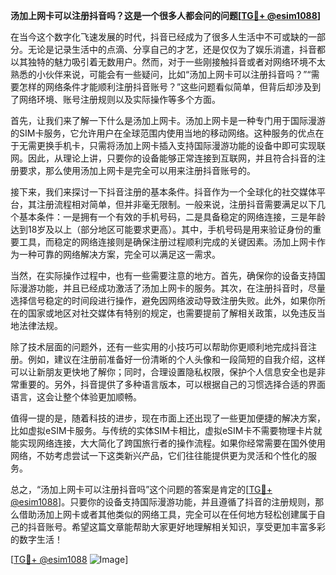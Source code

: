 **汤加上网卡可以注册抖音吗？这是一个很多人都会问的问题[[TG💪+ @esim1088](https://t.me/s/esim1088)]**

在当今这个数字化飞速发展的时代，抖音已经成为了很多人生活中不可或缺的一部分。无论是记录生活中的点滴、分享自己的才艺，还是仅仅为了娱乐消遣，抖音都以其独特的魅力吸引着无数用户。然而，对于一些刚接触抖音或者对网络环境不太熟悉的小伙伴来说，可能会有一些疑问，比如“汤加上网卡可以注册抖音吗？”“需要怎样的网络条件才能顺利注册抖音账号？”这些问题看似简单，但背后却涉及到了网络环境、账号注册规则以及实际操作等多个方面。

首先，让我们来了解一下什么是汤加上网卡。汤加上网卡是一种专门用于国际漫游的SIM卡服务，它允许用户在全球范围内使用当地的移动网络。这种服务的优点在于无需更换手机卡，只需将汤加上网卡插入支持国际漫游功能的设备中即可实现联网。因此，从理论上讲，只要你的设备能够正常连接到互联网，并且符合抖音的注册要求，那么使用汤加上网卡是完全可以用来注册抖音账号的。

接下来，我们来探讨一下抖音注册的基本条件。抖音作为一个全球化的社交媒体平台，其注册流程相对简单，但并非毫无限制。一般来说，注册抖音需要满足以下几个基本条件：一是拥有一个有效的手机号码，二是具备稳定的网络连接，三是年龄达到18岁及以上（部分地区可能要求更高）。其中，手机号码是用来验证身份的重要工具，而稳定的网络连接则是确保注册过程顺利完成的关键因素。汤加上网卡作为一种可靠的网络解决方案，完全可以满足这一需求。

当然，在实际操作过程中，也有一些需要注意的地方。首先，确保你的设备支持国际漫游功能，并且已经成功激活了汤加上网卡的服务。其次，在注册抖音时，尽量选择信号稳定的时间段进行操作，避免因网络波动导致注册失败。此外，如果你所在的国家或地区对社交媒体有特别的规定，也需要提前了解相关政策，以免违反当地法律法规。

除了技术层面的问题外，还有一些实用的小技巧可以帮助你更顺利地完成抖音注册。例如，建议在注册前准备好一份清晰的个人头像和一段简短的自我介绍，这样可以让新朋友更快地了解你；同时，合理设置隐私权限，保护个人信息安全也是非常重要的。另外，抖音提供了多种语言版本，可以根据自己的习惯选择合适的界面语言，这会让整个体验更加顺畅。

值得一提的是，随着科技的进步，现在市面上还出现了一些更加便捷的解决方案，比如虚拟eSIM卡服务。与传统的实体SIM卡相比，虚拟eSIM卡不需要物理卡片就能实现网络连接，大大简化了跨国旅行者的操作流程。如果你经常需要在国外使用网络，不妨考虑尝试一下这类新兴产品，它们往往能提供更为灵活和个性化的服务。

总之，“汤加上网卡可以注册抖音吗”这个问题的答案是肯定的[[TG💪+ @esim1088](https://t.me/s/esim1088)]。只要你的设备支持国际漫游功能，并且遵循了抖音的注册规则，那么借助汤加上网卡或者其他类似的网络工具，完全可以在任何地方轻松创建属于自己的抖音账号。希望这篇文章能帮助大家更好地理解相关知识，享受更加丰富多彩的数字生活！

[[TG💪+ @esim1088](https://t.me/s/esim1088) ![Image](https://i.postimg.cc/4NQfJmqS/Snipaste-2025-05-13-00-14-12.png)]